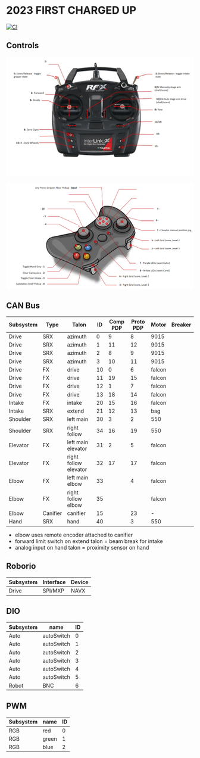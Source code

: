 
# 2023 FIRST CHARGED UP

[![CI](https://github.com/strykeforce/chargedup/actions/workflows/main.yml/badge.svg)](https://github.com/strykeforce/chargedup/actions/workflows/main.yml)

## Controls

![driver](docs/driver-controls.png)

![operator](docs/operator-controls.png)

## CAN Bus

| Subsystem  | Type     | Talon                 | ID | Comp PDP | Proto PDP | Motor  | Breaker |
| ---------- | -------- | --------------------- | -- | -------- | --------- | ------ | ------- |
| Drive      | SRX      | azimuth               | 0  | 9        |  8        | 9015   |         |
| Drive      | SRX      | azimuth               | 1  | 11       |  12       | 9015   |         |
| Drive      | SRX      | azimuth               | 2  | 8        |  9        | 9015   |         |
| Drive      | SRX      | azimuth               | 3  | 10       |  11       | 9015   |         |
| Drive      | FX       | drive                 | 10 | 0        |  6        | falcon |         |
| Drive      | FX       | drive                 | 11 | 19       |  15       | falcon |         |
| Drive      | FX       | drive                 | 12 | 1        |  7        | falcon |         |
| Drive      | FX       | drive                 | 13 | 18       |  14       | falcon |         |
| Intake     | FX       | intake                | 20 | 15       |  16       | falcon |         |
| Intake     | SRX      | extend                | 21 | 12       |  13       | bag    |         |
| Shoulder   | SRX      | left main             | 30 | 3        |  2        | 550    |         |
| Shoulder   | SRX      | right follow          | 34 | 16       | 19        | 550    |         |
| Elevator   | FX       | left main elevator    | 31 | 2        | 5         | falcon |         |
| Elevator   | FX       | right follow elevator | 32 | 17       | 17        | falcon |         |
| Elbow      | FX       | left main elbow       | 33 |          |  4        | falcon |         |
| Elbow      | FX       | right follow elbow    | 35 |          |           | falcon |         | 
| Elbow      | Canifier | canifier              | 15 |          |  23       | -      |         |
| Hand       | SRX      | hand                  | 40 |          |  3        | 550    |         |

* elbow uses remote encoder attached to canifier
* forward limit switch on extend talon = beam break for intake
* analog input on hand talon = proximity sensor on hand


## Roborio
| Subsystem | Interface | Device | 
| --------- | --------- | ------ |
| Drive     | SPI/MXP   | NAVX   |


## DIO
| Subsystem | name       | ID |
| --------- | ---------- | -- |
| Auto      | autoSwitch | 0  |
| Auto      | autoSwitch | 1  |
| Auto      | autoSwitch | 2  |
| Auto      | autoSwitch | 3  |
| Auto      | autoSwitch | 4  |
| Auto      | autoSwitch | 5  |
| Robot     | BNC        | 6  |


## PWM
| Subsystem | name  | ID |
| --------- | ----- | -- | 
| RGB       | red   | 0  |
| RGB       | green | 1  |
| RGB       | blue  | 2  | 
